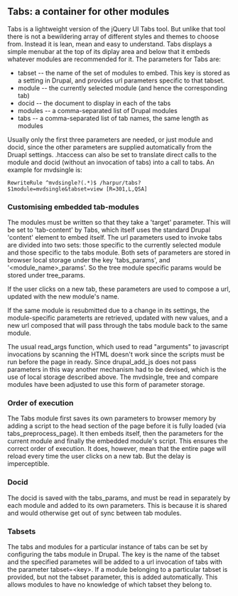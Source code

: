 ## Tabs: a container for other modules
Tabs is a lightweight version of the jQuery UI Tabs tool. But unlike 
that tool there is not a bewildering array of different styles and 
themes to choose from. Instead it is lean, mean and easy to understand. 
Tabs displays a simple menubar at the top of its diplay area and below 
that it embeds whatever modules are recommended for it. The parameters for 
Tabs are:

* tabset -- the name of the set of modules to embed. This key is stored as a 
setting in Drupal, and provides url parameters specific to that tabset. 
* module -- the currently selected module (and hence the corresponding tab)
* docid -- the document to display in each of the tabs
* modules -- a comma-separated list of Drupal modules 
* tabs -- a comma-separated list of tab names, the same length as modules 

Usually only the first three parameters are needed, or just module and 
docid, since the other parameters are supplied automatically from the 
Druapl settings. .htaccess can also be set to translate direct calls to 
the module and docid (without an invocation of tabs) into a call to 
tabs. An example for mvdsingle is:

    RewriteRule ^mvdsingle?(.*)$ /harpur/tabs?$1module=mvdsingle&tabset=view [R=301,L,QSA]
 

### Customising embedded tab-modules
The modules must be written so that they take a 'target' parameter. This 
will be set to 'tab-content' by Tabs, which itself uses the standard 
Drupal 'content' element to embed itself. The url parameters used to 
invoke tabs are divided into two sets: those specific to the currently 
selected module and those specific to the tabs module. Both sets of 
parameters are stored in browser local storage under the key 
'tabs_params', and '&lt;module_name&gt;_params'. So the tree module specific 
params would be stored under tree_params. 

If the user clicks on a new 
tab, these parameters are used to compose a url, updated with the new 
module's name.

If the same module is resubmitted due to a change in its settings, the 
module-specific parameterts are retrieved, updated with new values, and 
a new url composed that will pass through the tabs module back to the 
same module.

The usual read_args function, which used to read "arguments" to 
javascript invocations by scanning the HTML doesn't work since the 
scripts must be run before the page in ready. Since drupal_add_js does 
not pass parameters in this way another mechanism had to be devised, 
which is the use of local storage described above. The mvdsingle, tree 
and compare modules have been adjusted to use this form of parameter 
storage.

### Order of execution
The Tabs module first saves its own parameters to browser memory by adding a 
script to the head section of the page before it is fully loaded (via 
tabs_preprocess_page). It then embeds itself, then the parameters for the 
current module and finally the embedded module's script. This ensures the 
correct order of execution. It does, however, mean that the entire page will 
reload every time the user clicks on a new tab. But the delay is 
imperceptible.

### Docid
The docid is saved with the tabs_params, and must be read in separately by 
each module and added to its own parameters. This is because it is shared and
would otherwise get out of sync between tab modules.

### Tabsets
The tabs and modules for a particular instance of tabs can be set by 
configuring the tabs module in Drupal. The key is the name of the tabset 
and the specified parametes will be added to a url invocation of tabs 
with the parameter tabset=&lt;key&gt;. If a module belonging to a particular 
tabset is provided, but not the tabset parameter, this is added 
automatically. This allows modules to have no knowledge of which tabset 
they belong to.
